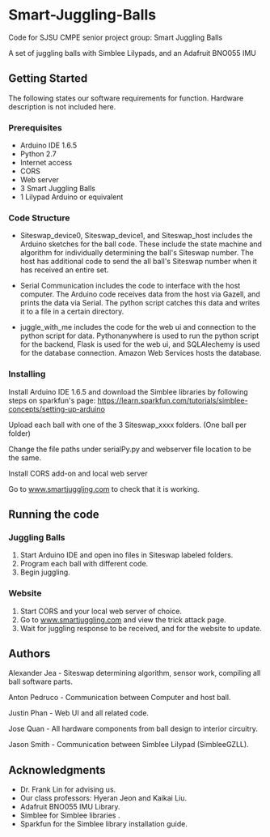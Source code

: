 # Smart-Juggling-Balls

Code for SJSU CMPE senior project group: Smart Juggling Balls

A set of juggling balls with Simblee Lilypads, and an Adafruit BNO055 IMU

## Getting Started

The following states our software requirements for function. Hardware description is not included here.

### Prerequisites

* Arduino IDE 1.6.5
* Python 2.7
* Internet access
* CORS
* Web server
* 3 Smart Juggling Balls
* 1 Lilypad Arduino or equivalent

### Code Structure

* Siteswap_device0, Siteswap_device1, and Siteswap_host includes the Arduino sketches for the ball code. These include the state machine and algorithm for individually determining the ball's Siteswap number. The host has additional code to send the all ball's Siteswap number when it has received an entire set.

* Serial Communication includes the code to interface with the host computer. The Arduino code receives data from the host via Gazell, and prints the data via Serial. The python script catches this data and writes it to a file in a certain directory.

* juggle_with_me includes the code for the web ui and connection to the python script for data. Pythonanywhere is used to run the python script for the backend, Flask is used for the web ui, and SQLAlechemy is used for the database connection. Amazon Web Services hosts the database.

### Installing

Install Arduino IDE 1.6.5 and download the Simblee libraries by following steps on sparkfun's page:
https://learn.sparkfun.com/tutorials/simblee-concepts/setting-up-arduino

Upload each ball with one of the 3 Siteswap_xxxx folders. (One ball per folder)

Change the file paths under serialPy.py and webserver file location to be the same.

Install CORS add-on and local web server

Go to www.smartjuggling.com to check that it is working.

## Running the code

### Juggling Balls

1. Start Arduino IDE and open ino files in Siteswap labeled folders.
2. Program each ball with different code.
3. Begin juggling.

### Website

1. Start CORS and your local web server of choice.
2. Go to www.smartjuggling.com and view the trick attack page.
3. Wait for juggling response to be received, and for the website to update.


## Authors

Alexander Jea - Siteswap determining algorithm, sensor work, compiling all ball software parts.

Anton Pedruco - Communication between Computer and host ball.

Justin Phan - Web UI and all related code.

Jose Quan - All hardware components from ball design to interior circuitry.

Jason Smith - Communication between Simblee Lilypad (SimbleeGZLL).

## Acknowledgments

* Dr. Frank Lin for advising us.
* Our class professors: Hyeran Jeon and Kaikai Liu.
* Adafruit BNO055 IMU Library.
* Simblee for Simblee libraries .
* Sparkfun for the Simblee library installation guide.
